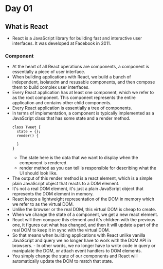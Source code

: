 # Day 01
## What is React
- React is a JavaScript library for building fast and interactive user interfaces. It was developed at Facebook in 2011.
### Component
- At the heart of all React operations are components, a component is essentially a piece of user interface.
- When building applications with React, we build a bunch of independent, isolatedm and resusable components, and then compose them to build complex user interfaces. 
- Every React application has at least one component, which we refer to as the root component. This component represents the entire application and contains other child components.
- Every React application is essentially a tree of components.
- In terms of implementation, a component is typically implemented as a JavaScript class that has some state and a render method.
  ```
  class Tweet {
    state = {};
    render() {

    }
  }
  ```
    - The state here is the data that we want to display when the component is rendered.
    - render method as you can tell is responsible for describing what the UI should look like.
- The output of this render method is a react element, which is a simple plain JavaScript object that reacts to a DOM element.
- It's not a real DOM element, it's just a plain JavaScript object that represents the DOM element in memory.
- React keeps a lightweight representation of the DOM in memory which we refer to as the virtual DOM.
- Unlike the browser or the real DOM, this virtual DOM is cheap to create. 
- When we change the state of a component, we get a new react element.
- React will then compare this element and it's children with the previous one, it figures out what has changed, and then it will update a part of the real DOM to keep it in sync with the virtual DOM.
- So that means when building applications with React unlike vanilla JavaScript and query we no longer have to work with the DOM API in browsers. - In other words, we no longer have to write code in query or manipulate the DOM, or attach event handlers to DOM elements.
- You simply change the state of our components and React will automatically update the DOM to match that state.